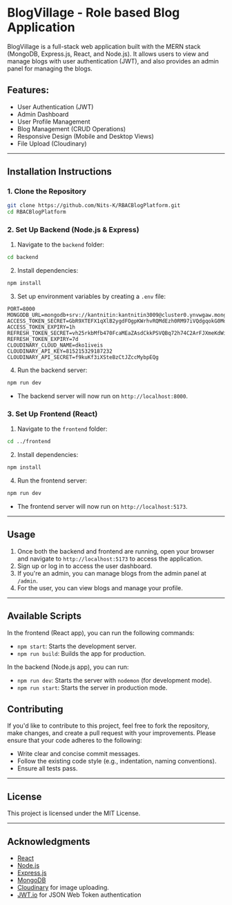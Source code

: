 # BlogVillage - Role based Blog Application

BlogVillage is a full-stack web application built with the MERN stack (MongoDB, Express.js, React, and Node.js). It allows users to view and manage blogs with user authentication (JWT), and also provides an admin panel for managing the blogs.

## Features:

* User Authentication (JWT)
* Admin Dashboard
* User Profile Management
* Blog Management (CRUD Operations)
* Responsive Design (Mobile and Desktop Views)
* File Upload (Cloudinary)

---

## Installation Instructions

### 1. Clone the Repository

```bash
git clone https://github.com/Nits-K/RBACBlogPlatform.git
cd RBACBlogPlatform
```

### 2. Set Up Backend (Node.js & Express)

1. Navigate to the `backend` folder:

```bash
cd backend
```

2. Install dependencies:

```bash
npm install
```

3. Set up environment variables by creating a `.env` file:

```env
PORT=8000
MONGODB_URL=mongodb+srv://kantnitin:kantnitin3009@cluster0.ynvwgaw.mongodb.net/blogPlatform
ACCESS_TOKEN_SECRET=GbR9XTEFX1qXlB2ygdFOgpKWrhvRQMdEzh0RM97iVQdgqokG0Md1zRJ8R6P1A05t
ACCESS_TOKEN_EXPIRY=1h
REFRESH_TOKEN_SECRET=vh25rkbMfb470FcaMEaZAsdCkkPSVQBq72h74C2ArFJXmeKdWiEY9lciB1xi73cm
REFRESH_TOKEN_EXPIRY=7d
CLOUDINARY_CLOUD_NAME=dko1iveis
CLOUDINARY_API_KEY=815215329187232
CLOUDINARY_API_SECRET=f9kuKf3iXSteBzCtJZccMybpEQg
```

4. Run the backend server:

```bash
npm run dev
```

* The backend server will now run on `http://localhost:8000`.

### 3. Set Up Frontend (React)

1. Navigate to the `frontend` folder:

```bash
cd ../frontend
```

2. Install dependencies:

```bash
npm install
```

4. Run the frontend server:

```bash
npm run dev
```

* The frontend server will now run on `http://localhost:5173`.

---

## Usage

1. Once both the backend and frontend are running, open your browser and navigate to `http://localhost:5173` to access the application.
2. Sign up or log in to access the user dashboard.
3. If you're an admin, you can manage blogs from the admin panel at `/admin`.
4. For the user, you can view blogs and manage your profile.

---

## Available Scripts

In the frontend (React app), you can run the following commands:

* `npm start`: Starts the development server.
* `npm run build`: Builds the app for production.

In the backend (Node.js app), you can run:

* `npm run dev`: Starts the server with `nodemon` (for development mode).
* `npm run start`: Starts the server in production mode.


## Contributing

If you'd like to contribute to this project, feel free to fork the repository, make changes, and create a pull request with your improvements. Please ensure that your code adheres to the following:

* Write clear and concise commit messages.
* Follow the existing code style (e.g., indentation, naming conventions).
* Ensure all tests pass.

---

## License

This project is licensed under the MIT License.

---

## Acknowledgments

* [React](https://reactjs.org/)
* [Node.js](https://nodejs.org/)
* [Express.js](https://expressjs.com/)
* [MongoDB](https://www.mongodb.com/)
* [Cloudinary](https://cloudinary.com/) for image uploading.
* [JWT.io](https://jwt.io/) for JSON Web Token authentication

